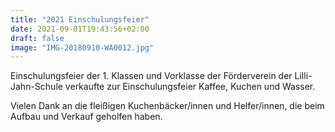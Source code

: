 ```yaml
---
title: "2021 Einschulungsfeier"
date: 2021-09-01T19:43:56+02:00
draft: false
image: "IMG-20180910-WA0012.jpg"
---
```

Einschulungsfeier der 1. Klassen und Vorklasse der Förderverein der Lilli-Jahn-Schule verkaufte zur Einschulungsfeier Kaffee, Kuchen und Wasser.

Vielen Dank an die fleißigen Kuchenbäcker/innen und Helfer/innen, die beim Aufbau und Verkauf geholfen haben.